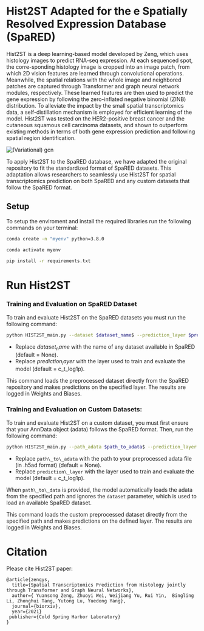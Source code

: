# Hist2ST Adapted for the e Spatially Resolved Expression Database (SpaRED)

Hist2ST is a deep learning-based model developed by Zeng, which uses histology images to predict RNA-seq expression. At each sequenced spot, the corre-sponding histology image is cropped into an image patch, from which 2D vision features are learned through convolutional operations. Meanwhile, the spatial relations with the whole image and neighbored patches are captured through Transformer and graph neural network modules, respectively. These learned features are then used to predict the gene expression by following the zero-inflated negative binomial (ZINB) distribution. To alleviate the impact by the small spatial transcriptomics data, a self-distillation mechanism is employed for efficient learning of the model. Hist2ST was tested on the HER2-positive breast cancer and the cutaneous squamous cell carcinoma datasets, and shown to outperform existing methods in terms of both gene expression prediction and following spatial region identification.
       
![(Variational) gcn](Workflow.png)

To apply Hist2ST to the SpaRED database, we have adapted the original repository to fit the standardized format of SpaRED datasets. This adaptation allows researchers to seamlessly use Hist2ST for spatial transcriptomics prediction on both SpaRED and any custom datasets that follow the SpaRED format.

## Setup 
To setup the enviroment and install the required libraries run the following commands on your terminal:

```bash
conda create -n "myenv" python=3.8.0

conda activate myenv

pip install -r requirements.txt
```

# Run Hist2ST 

### Training and Evaluation on SpaRED Dataset

To train and evaluate Hist2ST on the SpaRED datasets you must run the following command:

```bash
python HIST2ST_main.py --dataset $dataset_name$ --prediction_layer $prediction_layer$
```
* Replace $dataset_name$ with the name of any dataset available in SpaRED (default = None).
* Replace $prediction_layer$ with the layer used to train and evaluate the model (default = c_t_log1p). 

This command loads the preprocessed dataset directly from the SpaRED repository and makes predictions on the specified layer. The results are logged in Weights and Biases.

### Training and Evaluation on Custom Datasets:

To train and evaluate Hist2ST on a custom dataset, you must first ensure that your AnnData object (adata) follows the SpaRED format. Then, run the following command:

```bash
python HIST2ST_main.py --path_adata $path_to_adata$ --prediction_layer $prediction_layer$
```
* Replace `path\_to\_adata` with the path to your preprocessed adata file (in .h5ad format) (default = None).
* Replace `prediction\_layer` with the layer used to train and evaluate the model (default = c_t_log1p).

When `path\_to\_data` is provided, the model automatically loads the adata from the specified path and ignores the `dataset` parameter, which is used to load an available SpaRED dataset.

This command loads the custom preprocessed dataset directly from the specified path and makes predictions on the defined layer. The results are logged in Weights and Biases. 

# Citation

Please cite Hist2ST paper:

```
@article{zengys,
  title={Spatial Transcriptomics Prediction from Histology jointly through Transformer and Graph Neural Networks},
  author={ Yuansong Zeng, Zhuoyi Wei, Weijiang Yu, Rui Yin,  Bingling Li, Zhonghui Tang, Yutong Lu, Yuedong Yang},
  journal={biorxiv},
  year={2021}
 publisher={Cold Spring Harbor Laboratory}
}

```
